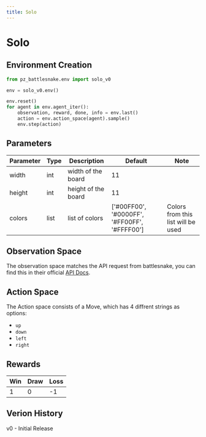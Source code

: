 ```yaml
---
title: Solo
---
```


# Solo

## Environment Creation

```python
from pz_battlesnake.env import solo_v0

env = solo_v0.env()

env.reset()
for agent in env.agent_iter():
    observation, reward, done, info = env.last()
    action = env.action_space(agent).sample()
    env.step(action)
```

## Parameters

| Parameter | Type | Description         | Default                                      | Note                               |
| --------- | ---- | ------------------- | -------------------------------------------- | ---------------------------------- |
| width     | int  | width of the board  | 11                                           |                                    |
| height    | int  | height of the board | 11                                           |                                    |
| colors    | list | list of colors      | ['#00FF00', '#0000FF', '#FF00FF', '#FFFF00'] | Colors from this list will be used |


## Observation Space

The observation space matches the API request from battlesnake, you can find this in their official [API Docs](https://docs.battlesnake.com/references/api#post-move).


## Action Space

The Action space consists of a Move, which has 4 diffrent strings as options:
- `up`
- `down`
- `left`
- `right`

## Rewards

| Win | Draw | Loss |
| --- | ---- | ---- |
| 1   | 0    | -1   |

## Verion History

v0 - Initial Release
